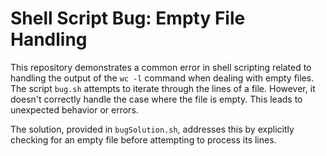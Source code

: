 # Shell Script Bug: Empty File Handling

This repository demonstrates a common error in shell scripting related to handling the output of the `wc -l` command when dealing with empty files.  The script `bug.sh` attempts to iterate through the lines of a file. However, it doesn't correctly handle the case where the file is empty. This leads to unexpected behavior or errors.

The solution, provided in `bugSolution.sh`, addresses this by explicitly checking for an empty file before attempting to process its lines.